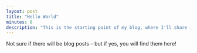 ```yaml
---
layout: post
title: "Hello World"
minutes: 0
description: "This is the starting point of my blog, where I'll share insights on machine learning, software development, AI, Git, Linux and productivity hacks. Stay tuned!"
---
```


Not sure if there will be blog posts – but if yes, you will find them here!